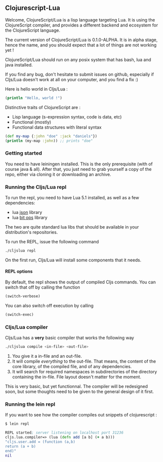 Clojurescript-Lua
-----------------

Welcome, ClojureScript/Lua is a lisp language targeting Lua. It is using the ClojureScript compiler, and provides a different backend and ecosystem for the ClojureScript language.

The current version of ClojureScript/Lua is 0.1.0-ALPHA. It is in alpha stage, hence the name, and you should expect that a lot of things are not working yet !

ClojureScript/Lua should run on any posix system that has bash, lua and java installed.

If you find any bug, don't hesitate to submit issues on github, especially if Cljs/Lua doesn't work at all on your computer, and you find a fix :)

Here is hello world in Cljs/Lua :

~~~clojure
(println "Hello, world !")
~~~

Distinctive traits of ClojureScript are :

- Lisp language (s-expression syntax, code is data, etc)
- Functional (mostly)
- Functional data structures with literal syntax 

~~~clojure
(def my-map {:john "doe" :jack "daniels"})
(println (my-map :john)) ;; prints "doe"
~~~

### Getting started

You need to have leiningen installed. This is the only prerequisite (with of course java & all). After that, you just need to grab yourself a copy of the repo, either via cloning it or downloading an archive.

### Running the Cljs/Lua repl

To run the repl, you need to have Lua 5.1 installed, as well as a few dependencies:

- lua [json](http://files.luaforge.net/releases/json/json) library
- lua [bit ops](http://bitop.luajit.org/download.html) library

The two are quite standard lua libs that should be available in your distribution's repositories.

To run the REPL, issue the following command

~~~sh
./cljslua repl
~~~

On the first run, Cljs/Lua will install some components that it needs.

#### REPL options

By default, the repl shows the output of compiled Cljs commands. You can switch that off by calling the function

~~~clojure
(switch-verbose)
~~~

You can also switch off execution by calling

~~~clojure
(switch-exec)
~~~

### Cljs/Lua compiler

Cljs/Lua has a **very** basic compiler that works the following way

~~~sh
./cljslua compile <in-file> <out-file>
~~~

1. You give it a in-file and an out-file.
2. It will compile *everything* to the out-file. That means, the content of the core library, of the compiled file, and of any dependencies.
3. It will search for required namespaces in subdirectories of the directory containing the in-file. File layout doesn't matter for the moment.

This is very basic, but yet functionnal. The compiler will be redesigned soon, but some thoughts need to be given to the general design of it first.

### Running the lein repl

If you want to see how the compiler compiles out snippets of clojurescript :

~~~sh
$ lein repl
~~~

~~~clojure
REPL started; server listening on localhost port 31236
cljs.lua.compiler=> (lua (defn add [a b] (+ a b)))
"cljs.user.add = (function (a,b)
return (a + b)
end)"
nil
~~~
